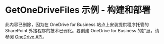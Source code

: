 
# GetOneDriveFiles 示例 - 构建和部署

此内容已删除，因为在 OneDrive for Business 站点上安装提供程序托管的 SharePoint 外接程序的技术已弱化。要创建 OneDrive for Business 的扩展，请参阅  [OneDrive API](https://dev.onedrive.com/)。




